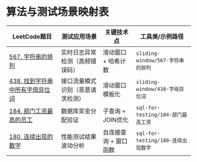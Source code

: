 # 算法与测试场景映射表

| LeetCode题目                                                   | 测试应用场景                          | 关键技术点                         | 工具类/示例路径                     |
|---------------------------------------------------------------|-------------------------------------|----------------------------------|----------------------------------|
| [567. 字符串的排列](https://leetcode.cn/problems/permutation-in-string/) | 实时日志异常检测（高频错误码）            | 滑动窗口 + 哈希计数                | `sliding-window/567-字符串的排列`     |
| [438. 找到字符串中所有字母异位词](https://leetcode.cn/problems/find-all-anagrams-in-a-string/) | 接口流量模式识别（恶意请求检测）           | 滑动窗口模板化                      | `sliding-window/438-字母异位词`       |
| [184. 部门工资最高的员工](https://leetcode.cn/problems/department-highest-salary/) | 数据库奖金分配验证                     | 子查询 + JOIN优化                 | `sql-for-testing/184-部门最高工资`    |
| [180. 连续出现的数字](https://leetcode.cn/problems/consecutive-numbers/) | 性能测试结果波动分析                   | 自连接查询 + 窗口函数               | `sql-for-testing/180-连续出现数字`    |

